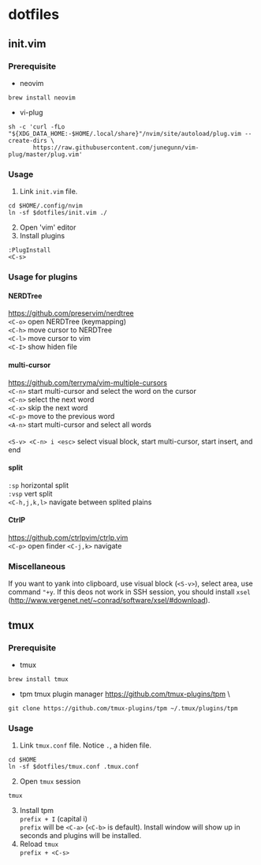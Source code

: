 # dotfiles
## init.vim
### Prerequisite
- neovim
```shell
brew install neovim
```
- vi-plug
```shell
sh -c 'curl -fLo "${XDG_DATA_HOME:-$HOME/.local/share}"/nvim/site/autoload/plug.vim --create-dirs \
       https://raw.githubusercontent.com/junegunn/vim-plug/master/plug.vim'
```
### Usage
1. Link `init.vim` file.
```shell
cd $HOME/.config/nvim
ln -sf $dotfiles/init.vim ./
```
2. Open 'vim' editor
3. Install plugins
```vim
:PlugInstall
<C-s>
```

### Usage for plugins
#### NERDTree
https://github.com/preservim/nerdtree \
`<C-o>`  open NERDTree (keymapping) \
`<C-h>`  move cursor to NERDTree \
`<C-l>`  move cursor to vim \
`<C-I>`  show hiden file
#### multi-cursor
https://github.com/terryma/vim-multiple-cursors \
`<C-n>`  start multi-cursor and select the word on the cursor \
`<C-n>`  select the next word \
`<C-x>`  skip the next word \
`<C-p>`  move to the previous word \
`<A-n>`  start multi-cursor and select all words \
 \
`<S-v> <C-n> i <esc>`  select visual block, start multi-cursor, start insert, and end
#### split
`:sp`    horizontal split \
`:vsp`   vert split \
`<C-h,j,k,l>` navigate between splited plains
#### CtrlP
https://github.com/ctrlpvim/ctrlp.vim \
`<C-p>`   open finder
`<C-j,k>` navigate

### Miscellaneous
If you want to yank into clipboard, use visual block (`<S-v>`), select area, use command `"+y`. 
If this deos not work in SSH session, you should install `xsel` (http://www.vergenet.net/~conrad/software/xsel/#download).


## tmux
### Prerequisite
- tmux
```shell
brew install tmux
```
- tpm
tmux plugin manager
https://github.com/tmux-plugins/tpm \
```shell
git clone https://github.com/tmux-plugins/tpm ~/.tmux/plugins/tpm
```
### Usage
1. Link `tmux.conf` file. Notice `.`, a hiden file.
```shell
cd $HOME
ln -sf $dotfiles/tmux.conf .tmux.conf
```
2. Open `tmux` session
```shell
tmux
```
3. Install tpm \
`prefix + I` (capital i) \
`prefix` will be `<C-a>` (`<C-b>` is default). Install window will show up in seconds and plugins will be installed.
4. Reload `tmux` \
`prefix + <C-s>`
